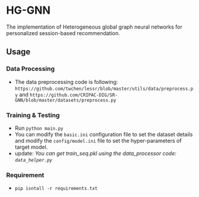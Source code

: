 # HG-GNN
The implementation of Heterogeneous global graph neural networks for personalized session-based recommendation.
## Usage

### Data Processing
- The data preprocessing code is following: `https://github.com/twchen/lessr/blob/master/utils/data/preprocess.py` and `https://github.com/CRIPAC-DIG/SR-GNN/blob/master/datasets/preprocess.py`

### Training & Testing
- Run `python main.py`
- You can modify the `basic.ini` configuration file to set the dataset details and modify the `config/model.ini` file to set the hyper-parameters of target model.
- update: *You can get train_seq.pkl using the data_processor code: `data_helper.py`*

### Requirement
- `pip isntall -r requirements.txt `
